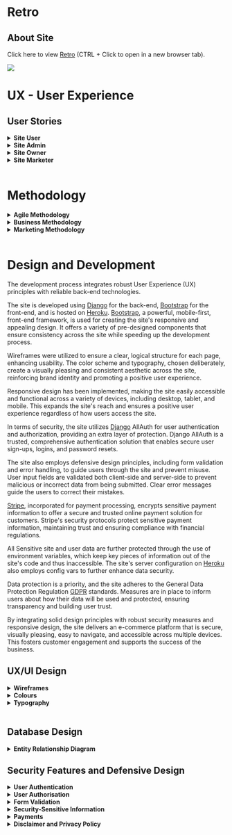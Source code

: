 # Retro

## About Site

Click here to view [Retro](https://forgottenit-retro.herokuapp.com/) (CTRL + Click to open in a new browser tab).

<img src="amiresponsive.png">


# UX - User Experience

## User Stories

<details>
<summary><b>Site User</b></summary>

1. As a site user, I want to be able to browse through various records and CDs so that I can decide what to purchase.

2. As a site user, I want to be able to filter and sort my search results so that I can find specific items easily.

3. As a site user, I want to be able to add records to a wishlist or favorites list, so that I can remember them for later.

4. As a site user, I want to be able to add items to a shopping cart, so that I can purchase multiple items at once.

5. As a site user, I want to be able to view my shopping cart and make adjustments (add/remove items, change quantities), so that I have control over what I'm purchasing.

6. As a site user, I want to be able to securely checkout using Stripe, so that I can easily and safely make a purchase.

7. As a site user, I want to be able to create an account, so that I can save my shipping information and preferences.

8. As a site user, I want to be able to subscribe to a newsletter, so that I can receive updates and special offers.

9. As a site user, I want to be able to follow the site on social media, so that I can follow updates and special offers.

10. As a site user, I want the site to ensure data security, so that my information is kept safe.

</details>

<details>
<summary><b>Site Admin</b></summary>

1. As a site admin, I want to be able to manage user accounts so that I can handle any issues that arise.

2. As a site admin, I want to be able to view and manage all orders, so that I can check if operations are functioning correctly.

3. As a site admin, I want to be able to assist users with their accounts, so that they can have the best experience possible.

4. As a site admin, I want to be able to update the site's content, such as sales, new items and announcements, so that users are kept informed.

5. As a site admin, I want to be able to handle security threats and issues, to ensure the website and user data are safe.

6. As a site admin, I want to manage the inventory, so that I can create new items, edit existing ones, or delete out-of-stock items from the site.

7. As a site admin, I want to manage inventory, so that I can track stock levels and add items before they run out.

8. As a site admin, I want to track the website performance, so that I can monitor page load times and analytics to ensure a good user experience.

9. As a site admin, I want to access sales data, so that I can analyze trends, identify popular or unpopular items, and plan future inventory purchases or sales.

</details>

<details>
<summary><b>Site Owner</b></summary>

1. As a site owner, I want to be able to track sales and inventory on my B2C e-commerce site, so that I can manage my business.

2. As a site owner, I want to be able to add or remove items from the store so that I can update my products.

3. As a site owner, I want to be able to adjust prices and add sales promotions so that I can attract more customers, encourage repeat purchases or sell unsold stock.

4. As a site owner, I want to be able to view user behavior data, so that I can improve the user experience and make informed business decisions.

5. As a site owner, I want to be able to send newsletters to subscribers, so that I can keep them engaged and informed about new products or promotions and updates to create an ongoing relationship with them.

6. As a site owner, I want to have a system that alerts me when my stock is running low or completely sold so that I can order more stock in time.
</details>

<details>
<summary><b>Site Marketer</b></summary>

1. As a marketing specialist, I want to create engaging content for a Facebook page to generate interest, potential sales and boost our social media presence.

2. As a marketing specialist, I want to create and send newsletters to subscribers, to inform them about new products, promotions, and other relevant updates and to encourage client retention.

3. As a marketing specialist, I want to maintain a current and optimized sitemap.xml file, to improve the website visibility and indexing on search engines as part of our SEO strategy.

4. As a marketing specialist, I want to maintain a correctly configured robots.txt file, to guide which parts of the site to crawl or not and improve our SEO performance.

5. As a marketing specialist, I want to perform keyword research and SEO analysis to improve the site's visibility on search engines.

6. As a marketing specialist, I want to monitor the website performance on search engines, to identify opportunities for improvement.

7. As a marketing specialist, I want to analyze website traffic and user behavior, to make data-driven decisions about site improvements and marketing strategies.

8. As a marketing specialist, I want to make sure each webpage has a clear and compelling description (optimizing meta tags) so that when people see our site in search results, it will be appealing to them.

9. As a marketing specialist, I want to set up the right labels for links going to other sites (implement rel attributes for external links), so that search engines can understand our site better and it doesn't negatively affect our visibility in search results.
</details>
<br>

# Methodology

<details><summary><b>Agile Methodology</b></summary>

 

Creating an e-commerce website involves many different parts and can is a complex process. A system is required to manage and visualize the workflow, to deliver a successful project.

A Kanban board has been created on GitHub Projects to streamline the development process. GitHub Projects is a tool for developers to create a task management and progress visualization system, linked to a repository. It's an excellent way to maintain oversight of the entire project, track the status of various tasks and issues, and manage time effectively.

In this project, the Kanban board has been split into different columns: "Could Have", User Stories", "Todo", "In Progress", "Verify", and "Done". These headings represent different stages of the workflow.

- "Could Have": This column represents Issues or Tasks that could enhance the site but are not required and are to be worked on only once the site is complete, User Stories have been met and testing and documentation is finished. 

- "User Stories": This column represents features or functionalities that are required, broken down into tasks.  The User Stories are broken down into "Site User", "Site Admin", "Site Owner" and "Site Marketer". These are a checklist to ensure all the stakeholder needs are met. These are later broken down as required, into issues and tasks. 

- "Todo": This column includes tasks that need to be completed. Once a new task has been identified, it's added to this list.

- "In Progress": When work begins on a task, it's moved into this column and given a "Milestone" date for completion. This is to ensure optimal time management is used. 

- "Verify": Once a task is complete, it's moved here for testing and review as required. 

- "Done": After a task has been reviewed and no further changes are required, it's moved to the "Done" column.

Each task is labeled with a specific category like 'html', 'javascript', 'styling', 'authentication', 'bug', etc., to identify the nature of the work. Labels such as 'Must Have', 'Should Have', 'Could Have', and 'Won't Fix' are applied to tasks as required, based on the MoSCoW method. This method is used in project management to prioritize work items.

- 'Must Have': These items are essential for the project and must be included.
- 'Should Have': Important items but not critical.
- 'Could Have': Desirable items but not necessary. They are included if time allows.
- 'Won't Fix': Issues that are known to not be included in the final project, whether due to resources or time constraints. These could be included in a future iteration.

An example of the issues created:

'INITIAL SETUP'. The issue details the task: "As a Site Admin, I can display my music site so that customers can view it". This task outlines the acceptance criteria and related tasks, including creating basic HTML for the website, linking Bootstrap, creating a landing page, and more.

Using this workflow and labeling system provides many benefits. It allows for effective time management, facilitates a smooth workflow, enables easy identification of requirements and offers clarity on the task or issue status.

It follows an agile development approach offering a good foundation for organizing, prioritizing, and managing project tasks which, in turn, leads to a more efficient and successful project.

The [Kanban Board](https://github.com/users/Forgottenit/projects/4) can be found here.



<img src="kanban-board.png">
</details>

<details><summary><b>Business Methodology</b></summary>


For the creation of this e-commerce website, the methodology adopted revolves around a Business-to-Consumer (B2C) approach. The decision to use a B2C model is primarily due to the nature of the service the site provides - selling records and CDs directly to individual customers.

Using a B2C approach provides several distinct advantages:

Direct Interaction with Customers: Unlike B2B, B2C allows for direct interaction with the end-user. This interaction provides invaluable insights into customer behavior, preferences, and feedback, informing product development, marketing strategies, and overall business direction.

Greater Market Potential: B2C markets typically have a larger base of potential customers compared to B2B. This can lead to higher sales volumes and, potentially, higher revenue.

Brand Building: B2C marketing allows for direct brand-consumer relationships, providing opportunities to build brand loyalty and recognition among end consumers.

The user stories were carefully crafted to align with this B2C methodology, focusing on a user-friendly experience for individual consumers:

Users can easily browse through various records and CDs, filter and sort results, and add items to a wishlist or shopping cart, offering a seamless shopping experience.
The site provides a secure checkout process, fostering trust and encouraging repeat purchases.
Users can create an account to save their shipping information and preferences, increasing convenience for repeat customers.
The option to subscribe to a newsletter and follow the site on social media enables the business to maintain ongoing engagement with customers.
The Site Admin and Site Owner user stories focus on managing user accounts, orders, and inventory, ensuring a smooth operational process to maintain a positive user experience.

From a business perspective, this B2C approach and the corresponding user stories offer several benefits:

Improved Customer Understanding: Direct interactions with customers through a B2C model provide a deeper understanding of their needs and behaviors, which can inform business strategies.

Increased Sales Opportunities: By making the shopping process as seamless and user-friendly as possible, customers are more likely to make purchases, potentially boosting sales.

Customer Retention: Providing secure, convenient features like saved shipping information and account creation can increase customer retention.

Marketing Opportunities: The ability to engage with customers through newsletters and social media presents numerous opportunities for marketing, promotions, and building customer relationships.

Overall, using a B2C approach for this e-commerce site can facilitate a direct, beneficial relationship with customers, potentially leading to increased sales, customer loyalty, and business growth.
</details>

<details><summary><b>Marketing Methodology</b></summary>


The marketing methodology for this e-commerce site is designed to effectively reach and engage its target audience of individual customers, aligning with the overall Business-to-Consumer (B2C) approach.

Key aspects of this methodology include:

Search Engine Optimization (SEO): The site is optimized for visibility on search engines, using tools like sitemap.xml and robots.txt files, meta tag optimization, proper use of rel attributes for external links, and ongoing SEO analysis.

Social Media Engagement: A Facebook page for the site is maintained to reach potential customers where they already spend their time online, keeping them engaged with regular, relevant content.

Email Marketing: Customers are encouraged to sign up for a newsletter, through which they can receive regular updates about new products, promotions, and other news.

Data-Driven Decision Making: Website traffic and user behavior are monitored and analyzed to understand what works and what doesn't in terms of site functionality and marketing strategies.

The benefits of this marketing methodology in a B2C context include:

Increased Visibility: By ensuring the site is easily discoverable via search engines, the likelihood of attracting new customers is significantly increased.

Customer Engagement: Engaging with customers through social media and email newsletters allows for regular communication, building relationships, and keeping the business top-of-mind.

Personalization: Gathering and analyzing data about user behavior allows for more personalized marketing, which can increase engagement and conversion rates.

Informed Decision Making: The use of data-driven decision making enables the site owner to make informed choices about site improvements, inventory management, and marketing strategies.

In summary, the marketing methodology complements the B2C approach by focusing on reaching and engaging individual consumers through multiple channels, ultimately aiming to drive traffic, increase conversions, and build customer loyalty.
</details>
<br> 


# Design and Development

The development process integrates robust User Experience (UX) principles with reliable back-end technologies.

The site is developed using [Django](https://www.djangoproject.com/) for the back-end, [Bootstrap](https://getbootstrap.com/) for the front-end, and is hosted on [Heroku](https://heroku.com/). [Bootstrap](https://getbootstrap.com/), a powerful, mobile-first, front-end framework, is used for creating the site's responsive and appealing design. It offers a variety of pre-designed components that ensure consistency across the site while speeding up the development process.

Wireframes were utilized to ensure a clear, logical structure for each page, enhancing usability. The color scheme and typography, chosen deliberately, create a visually pleasing and consistent aesthetic across the site, reinforcing brand identity and promoting a positive user experience.

Responsive design has been implemented, making the site easily accessible and functional across a variety of devices, including desktop, tablet, and mobile. This expands the site's reach and ensures a positive user experience regardless of how users access the site.

In terms of security, the site utilizes [Django](https://www.djangoproject.com/) AllAuth for user authentication and authorization, providing an extra layer of protection. Django AllAuth is a trusted, comprehensive authentication solution that enables secure user sign-ups, logins, and password resets.

The site also employs defensive design principles, including form validation and error handling, to guide users through the site and prevent misuse. User input fields are validated both client-side and server-side to prevent malicious or incorrect data from being submitted. Clear error messages guide the users to correct their mistakes.

[Stripe](https://stripe.com/ie), incorporated for payment processing, encrypts sensitive payment information to offer a secure and trusted online payment solution for customers. Stripe's security protocols protect sensitive payment information, maintaining trust and ensuring compliance with financial regulations.

All Sensitive site and user data are further protected through the use of environment variables, which keep key pieces of information out of the site's code and thus inaccessible. The site's server configuration on [Heroku](https://heroku.com/) also employs config vars to further enhance data security.

Data protection is a priority, and the site adheres to the General Data Protection Regulation [GDPR](https://gdpr.eu/privacy-notice/) standards. Measures are in place to inform users about how their data will be used and protected, ensuring transparency and building user trust.

By integrating solid design principles with robust security measures and responsive design, the site delivers an e-commerce platform that is secure, visually pleasing, easy to navigate, and accessible across multiple devices. This fosters customer engagement and supports the success of the business.
## UX/UI Design
<details>
<summary><b>Wireframes</b></summary>

Wireframes were created using [Balsamiq](https://balsamiq.com/)  

The design, layout, and functionality of the site have been inspired by successful e-commerce platforms such as [The Record Hub](https://therecordhub.com), [Golden Discs](https://goldendiscs.ie), [Vinyl8](https://www.vinyl8.com), and [Music Zone](https://musiczone.ie/shop). These sites were singled out for their modern, user-friendly design, easy navigation, and their efficient approach to displaying a vast amount of product information.




<details>
  <summary>Home Page</summary>
  
  <img src="home-page.png" width=800>

</details>

<details>
  <summary></summary>
  
  <img src="" width=800>

</details>

<details>
  <summary></summary>
  
  <img src="" width=800>

</details>

<details>
  <summary></summary>
  
  <img src="" width=800>

</details>

<details>
  <summary></summary>
  
  <img src="" width=800>

</details>

<details>
  <summary></summary>
  
  <img src="" width=800>

</details>
</details>
<details>
<summary><b>Colours</b></summary>


[Coolors](https://coolors.co) 

Coolors was used to generate a colour palette that is aesthetically pleasing and provides a high level of contrast for readability. The main colours used in the site are:

#FFFFFF White, used for the background colour
#FEFEFE, used for secondary elements
<img src="colours.png" width=600>
</details>
<details>
<summary><b>Typography</b></summary>
The primary font used on the site is sourced from Google Fonts. A Sans-serif font is used as a backup to ensure that the site remains legible and visually consistent on all platforms.

<img src="fonts.png" width=200>
</details>
<br>

## Database Design

<details><summary><b>Entity Relationship Diagram</b></summary>
The database structure was visualized using an Entity Relationship Diagram (ERD) made using [Figma](https://www.figma.com/). This helped to understand and implement relationships between different entities in the database effectively.




<img src="erd.png">
</details>

## Security Features and Defensive Design

<details><summary><b>User Authentication</b></summary>
User authentication is managed by Django's built-in user authentication system, with Django-AllAuth added for handling user signup, login, and password reset functionality.

</details>
<details><summary><b>User Authorisation</b></summary>
Django's built-in user authorization features are used to control access to certain areas of the site depending on the user's role and logged-in status.
</details>
<details><summary><b>Form Validation</b></summary>
Form validation is performed using Django's built-in form validation features, ensuring that all user input is correctly formatted before being processed.
</details>
<details><summary><b>Security-Sensitive Information</b></summary>
All sensitive information, such as API keys and database connection strings, is stored in environment variables, which are not included in the source code. This is managed using Django's built-in environment variable handling features and the Heroku platform's config vars feature.
</details>
<details><summary><b>Payments</b></summary>
All payment processing is handled using the [Stripe](https://stripe.com) payment platform, ensuring that all financial transactions are secure and reliable.
</details>
<details><summary><b>Disclaimer and Privacy Policy</b></summary>
The site includes a standard disclaimer and privacy policy, in line with best practices for ecommerce sites. GDPR considerations are taken into account in the design of the site and the handling of user data, following the guidance provided by [GDPR.eu](https://gdpr.eu/privacy-notice/).
<details><summary><b>Images and Media</b></summary>
All images and other media files are stored and served using the [Cloudinary](https://cloudinary.com/) platform, ensuring high performance and reliability.
</details>
<details><summary><b>Front-End Framework</b></summary>
The site uses the [Bootstrap](https://getbootstrap.com/) front-end framework to ensure a responsive and modern user interface. Bootstrap's grid system is used to ensure that the site displays correctly on all screen sizes.
</details>

# Features
## Existing Features
### Browser Tabs
favicon 
favicon  generated from  [RealFaviconGenerator](https://realfavicongenerator.net/). 

<img src="" width=800>

### Logo
The logo using [Wix](https://www.wix.com/). 
<img src="logo.png" width=200>

### Navigation Bar



<img src="" width=800>


* Home - Available to all 
* Sign Up - Available not logged in
* Log In - Available not logged in
* Log Out - Available logged in
* 

Small screens

<img src="" width=380>



### Footer
links to Facebook, Twitter, Instagram
Clicking on any of these icons opens a new browser tab so that users navigate back easily.

<img src="" width=500>


### Sign Up Page

<img src="" width=800>



### Log In Page

<img src="" width=800>



### Log Out Page

<img src="" width=800>


### Home Page

<img src="" width=800>



<img src="" width=800>

### 

<img src="" width=800>



<img src="" width=800>



### 



#### Section

<img src="" width=800>



<img src="" width=350>



<img src="" width=350>



<img src="" width=350>



### Warning messages


### 

### Modal



### Error Pages 400 403 404 500
Custom HTML pages for HTTP 400, 403, 404 and 500 errors. 


## Features Left to Implement

While regular software updates and patches are not a part of this project's scope, they would be crucial in a real-world setting to keep the site's software secure and protect against new vulnerabilities.

# Technologies Used

## Languages
* [HTML]() 
* [CSS]() .
* [Python](https://www.python.org/) 
* [JavaScript]() 

## Frameworks, Libraries and Tools Used within the Application
* [Django](https://www.djangoproject.com/) 
* [Django-AllAuth](https://django-allauth.readthedocs.io/en/latest/overview.html) 
* [Wix](https://www.wix.com/) 
* [RealFaviconGenerator](https://realfavicongenerator.net/) 
* [Django Crispy Forms](https://django-crispy-forms.readthedocs.io/en/latest/) 
* [Bootstrap](https://getbootstrap.com/)
* [jQuery](https://jquery.com/) 
* [ElephantSQL](https://www.elephantsql.com/) 
* [Cloudinary](https://cloudinary.com/) 
* [Git](https://git-scm.com/) 
* [GitHub](https://github.com/) was used to 
* [Gitpod](https://www.gitpod.io/) was used to 
* [Heroku](https://id.heroku.com/login) was used to 
* [Google Fonts](https://fonts.google.com/) was used
* [Font Awesome](https://fontawesome.com/) was used 


## Other Online Tools used
* [Balsamiq](https://balsamiq.com/) wireframes 
* [Figma](https://www.figma.com/) database image
* [Chrome Dev Tools](https://developer.chrome.com/docs/devtools/) screen sizes/ social login ???.
* [Wave Web Accessibility Evaluation Tools](https://wave.webaim.org/)  test accessiblity.
* [Coolors](https://coolors.co)  colours
* [Remove Background](https://www.remove.bg/) background from the logos.
* [Am I Responsive](https://ui.dev/amiresponsive) was used 
* [Compressor.io](https://compressor.io/) compress the images used in the application and README.
* [Grammarly](https://app.grammarly.com/)  grammatical 

## Validators
* [W3C HTML Validator](https://validator.w3.org/) used to validate HTML codes.
* [W3C CSS Validator](https://jigsaw.w3.org/css-validator/)used to validate CSS codes.
* [JSHint](https://jshint.com/) was used to validate JavaScript codes.
* [CI Python Linter](https://pep8ci.herokuapp.com/) was used to validate Python codes.

# Testing


# Deployment
The live deployed application - [Retro](https://forgottenit-retro.herokuapp.com/) (CTRL + Click to open in a new browser tab).

<details><summary><b>Initial Setup and Deployment</b></summary>


1. **Create a New GitHub Repository**
    - Navigate to the [Code Institute template](https://github.com/Code-Institute-Org/gitpod-full-template).
    - Click on the "Use this template" button.
    - Give your repository a name and click "Create repository from template."
    
2. **Open GitPod Workspace**
    - Navigate to your new GitHub repository.
    - Click on the GitPod button to start a new GitPod workspace. 

3. **Install Django and Supporting Libraries**
    - In your GitPod terminal, type `pip3 install django gunicorn` to install Django and Gunicorn.
    - To help Django work with PostgreSQL (used by Heroku for databases), install `dj-database-url` and `psycopg2` by entering `pip3 install dj_database_url psycopg2` in the terminal.
    - Cloudinary [Cloudinary](https://cloudinary.com/about) is a cloud service that stores a web application's image management. To add it, enter `pip3 install dj3-cloudinary-storage` in the terminal.

4. **Create a requirements.txt File**
    - In your terminal, type `pip3 freeze > requirements.txt` to generate a list of your project's dependencies. This will be used by Heroku to identify what Python packages are required to run your project.

5. **Create a New Django Project**
    - In your terminal, type `django-admin startproject 'project_name' .` Replace "project_name" with your chosen name for the project.
    - The `.` at the end is important as it sets the current directory (the workspace root) as the place to create the new Django project.

6. **Create a New Django App**
    - In your terminal, type `python3 manage.py startapp 'app_name'` to create a new app within your Django project. Replace "app_name" with your chosen name for the app.

7. **Register the New Django App**
    - Open the `settings.py` file located inside your Django project's directory.
    - Scroll down to the `INSTALLED_APPS` section and add your app's name at the bottom. Your `INSTALLED_APPS` should now look something like this:
    ```python
    INSTALLED_APPS = [
        'django.contrib.admin',
        'django.contrib.auth',
        ...
        'app_name',  # Replace "app_name" with the name of your app
    ]
    ```
    - Save the `settings.py` file. Django now knows about your new app and will include it in its operations.

8. **Apply Database Migrations**
    - Django comes with a built-in database abstraction layer that allows you to create your database schema based on your data models. To apply these migrations, in the terminal, type `python3 manage.py migrate`.
    - This command will apply all pending migrations to your database, effectively syncing your database schema with your current Django project's data models.

9. **Start the Django Development Server**
    - Finally, to verify that everything is set up correctly, let's start the Django development server. In the terminal, type `python3 manage.py runserver`.
    - Visit the provided localhost URL in the browser. If everything is set up correctly, you should see the Django welcome screen.
10. **Create a Heroku App**
    - Navigate to the [Heroku](https://dashboard.heroku.com/login) website. 
    - Once logged in, click on the "New" button on the top right corner, and then click "Create new app."
    - Enter a unique name for your app, select your nearest region and then click "Create App."
    - [Retro](https://forgottenit-retro.herokuapp.com/) is available by clicking this link.

11. **Create an ElephantSQL Database**
    - Go to the [ElephantSQL](https://www.elephantsql.com/) website and create an account if you haven't done so.
    - After logging in, click on "Create New Instance" on the dashboard.
    - Enter a name for your instance, select the "Tiny Turtle" free plan, and click "Select Region."
    - Choose the region closest to you and click "Review."
    - Confirm the details and click "Create instance."
    - You'll be directed to your instance's dashboard. Under the "Details" tab, find the "URL" section and click the copy button. You'll need this URL in the next step.

12. **Create an env.py File**
    - In your terminal, type `touch env.py` to create a new file named env.py in your root directory.
    - Open the env.py file and add the following lines of code:
    ```python
    import os
    os.environ["DATABASE_URL"] = "your_database_url"  # replace "your_database_url" with the URL you copied from ElephantSQL
    os.environ["SECRET_KEY"] = "your_secret_key"  # replace "your_secret_key" with your Django project's secret key
    ```
    - Save the file and make sure it's included in your .gitignore file to prevent it from being pushed to your GitHub repository.

13. **Add SQLite Database to .gitignore File**
    - Open your .gitignore file and add the following line of code:
    ```python
    *.sqlite3
    ```
    - This prevents any SQLite database from being pushed to your GitHub repository. Sqlite3 is used in the development stage, ElephantSql will be used for production.

14. **Modify settings.py File**
    - In your settings.py file, import the necessary libraries and environment variables at the top of the file:
    ```python
    import os
    import dj_database_url
    if os.path.isfile('env.py'):
        import env
    ```
    - Replace the Django-provided secret key with your secret key environment variable:
    ```python
    SECRET_KEY = os.environ.get('SECRET_KEY')
    ```
    - Comment out the original DATABASES variable and replace it with the following:
    ```python
    DATABASES = {
        'default': dj_database_url.parse(os.environ.get('DATABASE_URL'))
    }
    ```
    - These changes set up your Django project to use the ElephantSQL database. This is for production with Heroku deployment, sqlite3 is used in the development stage. 
  
15. **Migrate Database Structure to ElephantSQL Database**
    - To create the necessary tables in your ElephantSQL database, run the following command in your terminal:
    ```python
    python manage.py migrate
    ```
    - You can verify this by going to your ElephantSQL instance's dashboard and checking the "Browser" tab.

16. **Push Changes to GitHub**
    - To save your changes to your GitHub repository, run the following commands in your terminal:
    ```python
    git add .
    git commit -m "your_commit_message"  # replace "your_commit_message" with a short description of your changes
    git push
    ```
    - Now your changes are saved on GitHub.

17. **Set Up Cloudinary**
    - Visit the [Cloudinary](https://cloudinary.com/) website and create an account if you don't have one already.
    - From your Dashboard, you'll see your Cloudinary API environment variable. Click to copy it.
    - Open your env.py file and add the following line of code:
    ```python
    os.environ["CLOUDINARY_URL"] = "your_cloudinary_url"  # replace "your_cloudinary_url" with the URL you copied from Cloudinary
    ```
    - Save the file. This will allow your Django project to connect to your Cloudinary storage.

18. **Set Up Heroku Config Vars**
    - Go to the dashboard of your Heroku app, and navigate to the "Settings" tab.
    - Scroll down to the "Config Vars" section and click on the "Reveal Config Vars" button.
    - Enter the following key-value pairs:
      - Key: `DATABASE_URL`, Value: your ElephantSQL URL
      - Key: `SECRET_KEY`, Value: your Django secret key
      - Key: `PORT`, Value: `8000`
      - Key: `CLOUDINARY_URL`, Value: your Cloudinary URL
      - Key: `DISABLE_COLLECTSTATIC`, Value: `1`  (This is temporary and will be removed when deploying the full project. It is to prevent Heroku from collecting static files, which it does by default)
    - These Config Vars will allow Heroku to properly deploy your Django project.

19. **Update settings.py**
    - Open your settings.py file and add the following lines of code:
    ```python
    INSTALLED_APPS = [
        ...
        ...
        'cloudinary_storage',
        'django.contrib.staticfiles',
        'cloudinary',
        'your_app_name',  # replace "your_app_name" with your Django app's name
    ]
    ```
    - Add the following lines of code to tell Django that you're using Cloudinary to store media and static files for cloud-based image handling.:
    ```python
    STATIC_URL = '/static/'
    STATICFILES_STORAGE = 'cloudinary_storage.storage.StaticHashedCloudinaryStorage'
    STATICFILES_DIRS = [os.path.join(BASE_DIR, 'static')]
    STATIC_ROOT = os.path.join(BASE_DIR, 'staticfiles')

    MEDIA_URL = '/media/'
    DEFAULT_FILE_STORAGE = 'cloudinary_storage.storage.MediaCloudinaryStorage'
    ```
    - Also, tell Django where your templates are stored by adding the following lines of code:
    ```python
    TEMPLATES_DIR = os.path.join(BASE_DIR, 'templates')

    TEMPLATES = [
        {
            'BACKEND': 'django.template.backends.django.DjangoTemplates',
            'DIRS': [TEMPLATES_DIR],
            'APP_DIRS': True,
            ...
        },
    ]
    ```
    - Lastly, add the following line of code to allow connections from your Heroku app and your local machine:
    ```python
    ALLOWED_HOSTS = ['your_heroku_app_name.herokuapp.com', 'localhost']  # replace "your_heroku_app_name" with your Heroku app's name

    #required CSRF_TRUSTED_ORIGINS for Django 4.2, https:// is required
    CSRF_TRUSTED_ORIGINS = ['https://your_heroku_app_name.herokuapp.com','https://8000-your_local_development_site.com']
    ```

20. **Create Static Files**
    - In your project's root directory, create three new folders: `media`, `static`, and `templates`. This is where you'll store your static files and templates. Template folders will later be added to specific apps as required, along with css etc.

21. **Create a Procfile**
    - In your project's root directory, create a file named `Procfile` (no extension).
    - In the Procfile, add the following line of code:
    ```python
    web: gunicorn 'your_project_name'.wsgi  # replace "your_project_name" with your Django project's name
    ```
    - This file is necessary for running your app on Heroku. Gunicorn is a WSGI (Web Server Gateway Interface) HTTP server for Python web applications.

22. **Push Changes to GitHub**
    - To save your changes to your GitHub repository, run the following commands in your terminal:
    ```python
    git add .
    git commit -m "your_commit_message"  # replace "your_commit_message" with a short description of your changes
    git push
    ```

23. **Connect Heroku to GitHub**
    - Go to your Heroku app's dashboard and navigate to the "Deploy" tab.
    - In the "Deployment method" section, click on the "GitHub" button.
    - Connect your GitHub account if you haven't done so, and in the "Connect to GitHub" section, search for your GitHub repository and click "Connect."

24. **Deploy Your App**
    - Scroll down to the "Manual Deploy" section, select your GitHub branch (`main`), and click "Deploy Branch."
    - Wait for Heroku to finish deploying your app, and then click "View".
    - It is also optional to select Automatic Deploys.
</details>

<details><summary><b>Local Deployment</b></summary>


If you wish to run this project locally on your machine, please follow the steps outlined below:

1. **Clone the Repository:**

    To make a copy of the project's repository on GitHub on your local machine, you can clone it. Replace `<repository_url>` with the actual URL of the repository and `<project_name>` with the name of the project directory that you cloned:

    ```
    # Clone the repository
    git clone <repository_url>
    # Change directory to the cloned project
    cd <project_name>
    ```

2. **Install Dependencies:**

    The project requires several Python libraries and packages to function correctly. The list of these can be found in the `requirements.txt` file. If you're using a virtual environment, ensure it's activated. Install the dependencies using pip with the following terminal command:

    ```
    pip3 install -r requirements.txt
    ```

3. **Configure Environment Variables:**

    This project uses environment variables to keep sensitive information secure. Create a new file named `env.py` at the root level of the project, and populate it with your data. Replace the placeholders with your actual Cloudinary API key, ElephantSQL database URL, and your chosen secret key:

    ```python
    import os

    os.environ.setdefault("CLOUDINARY_URL", '<enter your Cloudinary API key here>')
    os.environ.setdefault("DATABASE_URL", '<enter your ElephantSQL database URL here>')
    os.environ.setdefault("SECRET_KEY", '<enter your secret key here>')
    os.environ['DEVELOP'] = '1'  # for local environment only
    ```

    Remember to add the `env.py` file to the `.gitignore` file to prevent your sensitive data from being exposed.

4. **Migrate the Database:**

    Ensure you have a running PostgreSQL server that Django can connect to. Apply the migrations to create your database schema:

    ```
    python3 manage.py migrate
    ```
5. **Start the Project Locally:**

    If you're using a virtual environment, remember to activate it whenever you're running the project. With the project cloned, dependencies installed, environment variables set, and the database migrated, you can now start the project locally with the following commands:

    ```
    # Make migration
    python3 manage.py makemigrations
    # Apply the migrations
    python3 manage.py migrate
    # Create a superuser for the Django admin interface
    python3 manage.py createsuperuser
    # Start the Django development server
    python3 manage.py runserver
    ```

6. **Forking the Repository on GitHub:**

    You can fork the repository, which creates a copy of it in your own GitHub account:

    - Open GitHub and navigate to the project repository.
    - Click on the "Fork" button at the top of the page, which creates a new copy of the repository under your GitHub account.

7. **Cloning the Repository on GitHub:**

    To create a local clone of your forked repository, follow the steps below:

    - Navigate to the forked repository in your GitHub account.
    - Click the "Code" button, then under the "HTTPS" tab of the "Clone" section, click the clipboard icon to copy the URL.
    - Open a terminal window and navigate to the directory where you want the clone to reside.
    - Type "git clone", then paste the URL you copied from GitHub.
    - Press "Enter", and a local clone will be created.
</details>
<br>

# Credits

## Design 

* [The Record Hub](https://therecordhub.com)
* [Golden Discs](https://goldendiscs.ie)
* [Vinyl8](https://www.vinyl8.com)
* [Music Zone](https://musiczone.ie/shop)
## Content
* 

## Media
* 

## Code
* Django Documentation 
	* [DJANGO ](https://docs.djangoproject.com/)
* Code Institute
* 
* 
* 
	


# Acknowledgements

* 
* 
* 
* 

